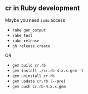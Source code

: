 ## cr in Ruby development

Maybe you need `sudo` access

- `rake gen_output`
- `rake test`
- `rake release`
- `gh release create`

OR

- `gem build cr.rb`
- `gem install ./cr.rb-4.x.x.gem -l`
- `gem uninstall cr.rb`
- `gem update cr.rb (--pre)`
- `gem push cr.rb-4.x.x.gem`
